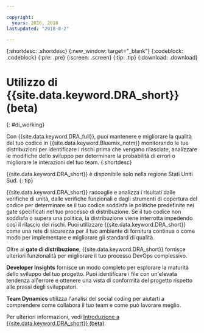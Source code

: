 ```yaml
---

copyright:
  years: 2016, 2018
lastupdated: "2018-8-2"

---
```


{:shortdesc: .shortdesc}
{:new_window: target="_blank"}
{:codeblock: .codeblock}
{:pre: .pre}
{:screen: .screen}
{:tip: .tip}
{:download: .download}

# Utilizzo di {{site.data.keyword.DRA_short}} (beta)
{: #di_working}

Con {{site.data.keyword.DRA_full}}, puoi mantenere e migliorare la qualità del tuo codice in {{site.data.keyword.Bluemix_notm}} monitorando le tue distribuzioni per identificare i rischi prima che vengano rilasciate, analizzare le modifiche dello sviluppo per determinare la probabilità di errori o migliorare le interazioni del tuo team.
{:shortdesc}

{{site.data.keyword.DRA_short}} è disponibile solo nella regione Stati Uniti Sud.
{: tip}

{{site.data.keyword.DRA_short}} raccoglie e analizza i risultati dalle verifiche di unità, dalle verifiche funzionali e dagli strumenti di copertura del codice per determinare se il tuo codice soddisfa le politiche predefinite nei gate specificati nel tuo processo di distribuzione. Se il tuo codice non soddisfa o supera una politica, la distribuzione viene interrotta impedendo così il rilascio dei rischi. Puoi utilizzare {{site.data.keyword.DRA_short}} come una rete di sicurezza per il tuo ambiente di fornitura continua o come modo per implementare e migliorare gli standard di qualità. 

Oltre ai **gate di distribuzione**, {{site.data.keyword.DRA_short}} fornisce ulteriori funzionalità per migliorare il tuo processo DevOps complessivo.  

**Developer Insights** fornisce un modo completo per esplorare la maturità dello sviluppo del tuo progetto. Puoi identificare i file con un'elevata tendenza all'errore e ottenere una vista di conformità del progetto rispetto alle prassi degli sviluppatori.
	
**Team Dynamics** utilizza l'analisi del social coding per aiutarti a comprendere come collabora il tuo team e come può lavorare meglio.

Per ulteriori informazioni, vedi [Introduzione a {{site.data.keyword.DRA_short}} (beta)](/docs/services/DevOpsInsights/index.html).
